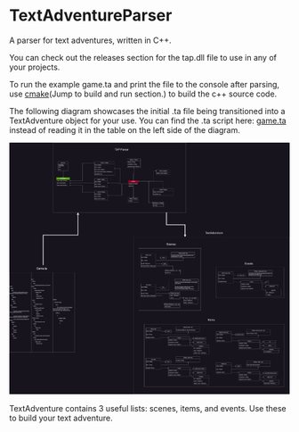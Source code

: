 # TextAdventureParser
A parser for text adventures, written in C++.

You can check out the releases section for the tap.dll file to use in any of your projects.

To run the example game.ta and print the file to the console after parsing, use [cmake](https://cmake.org/cmake/help/latest/guide/tutorial/A%20Basic%20Starting%20Point.html#exercise-1-building-a-basic-project)(Jump to build and run section.) to build the c++ source code.

The following diagram showcases the initial .ta file being transitioned into a TextAdventure object for your use.
You can find the .ta script here: [game.ta](assets/game.ta) instead of reading it in the table on the left side of the diagram.

![](Git%20Resources/TextAdventureParserMap.jpg?raw=true)

TextAdventure contains 3 useful lists: scenes, items, and events. Use these to build your text adventure.
